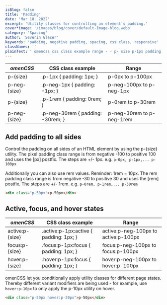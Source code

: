 ```yaml
---
isBlog: false
title: 'Padding'
date: 'Mar 18. 2022'
excerpt: 'Utility classes for controlling an element`s padding.'
cover*image: '/images/blog/cover/default-Image-blog.webp'
category: 'Spacing'
author: 'Severin Glaser'
keywords: 'padding, negative padding, spacing, css class, responsive'
classNames: ''
plainText: ' omencss css class example range - - p- size p-1px padding: 1px; p-0px to p-100px p-neg- size p-neg-1px padding: -1px; p-neg-100px to p-neg-1px p- size p-1rem padding: 0rem; p-0rem to p-30rem p-neg- size p-neg-30rem padding: -30rem; p-neg-30rem to p-neg-1rem add padding to all sides control the padding on all sides of an html element by using the p- size utility the pixel padding class range is from negative -100 to positive 100 and uses the px postfix the steps are + - 1px e g p-0px p-1px p-100px additionally you can also use rem values reminder: 1rem = 10px the rem padding class range is from negative -30 to positive 30 and uses the rem postfix the steps are + - 1rem e g p-0rem p-1rem p-30rem html div class=p-50px p-50px div active focus and hover states omencss css class example range - - active:p- size active :p-1px:active padding: 1px; active:p-neg-100px to active:p-100px focus:p- size focus :p-1px:focus padding: 1px; focus:p-neg-100px to focus:p-100px hover:p- size hover :p-1px:focus padding: 1px; hover:p-neg-100px to hover:p-100px omencss let you conditionally apply utility classes for different page states thereby different variant modifiers are being used - for example use hover:p-10px to only apply the p-10px utility on hover html div class=p-50px hover:p-20px p-50px div '
---
```


| _omenCSS_    | CSS class example                 | Range                     |
| ------------ | --------------------------------- | ------------------------- |
| p-{size}     | .p-1px { padding: 1px; }          | p-0px to p-100px          |
| p-neg-{size} | .p-neg-1px { padding: -1px; }     | p-neg-100px to p-neg-1px  |
| p-{size}     | .p-1rem { padding: 0rem; }        | p-0rem to p-30rem         |
| p-neg-{size} | .p-neg-30rem { padding: -30rem; } | p-neg-30rem to p-neg-1rem |

## Add padding to all sides

Control the padding on all sides of an HTML element by using the p-{size} utility. The pixel padding class range is from negative -100 to positive 100 and uses the [px] postfix. The steps are +/- 1px. e.g. `p-0px, p-1px,... p-100px`

Additionally you can also use rem values. Reminder: 1rem = 10px. The rem padding class range is from negative -30 to positive 30 and uses the [rem] postfix. The steps are +/- 1rem. e.g. `p-0rem, p-1rem,... p-30rem`

```html
<div class="p-50px">p-50px</div>
```

## Active, focus, and hover states

| _omenCSS_       | CSS class example                       | Range                                |
| --------------- | --------------------------------------- | ------------------------------------ |
| active:p-{size} | .active\:p-1px:active { padding: 1px; } | active:p-neg-100px to active:p-100px |
| focus:p-{size}  | .focus\:p-1px:focus { padding: 1px; }   | focus:p-neg-100px to focus:p-100px   |
| hover:p-{size}  | .hover\:p-1px:focus { padding: 1px; }   | hover:p-neg-100px to hover:p-100px   |

omenCSS let you conditionally apply utility classes for different page states. Thereby different variant modifiers are being used - for example, use `hover:p-10px` to only apply the p-10px utility on hover.

```html
<div class="p-50px hover:p-20px">p-50px</div>
```
